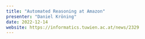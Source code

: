 ```yaml
---
title: "Automated Reasoning at Amazon"
presenter: "Daniel Kröning"
date: 2022-12-14
website: https://informatics.tuwien.ac.at/news/2329
---
```


<!--
Custom content goes here.
-->